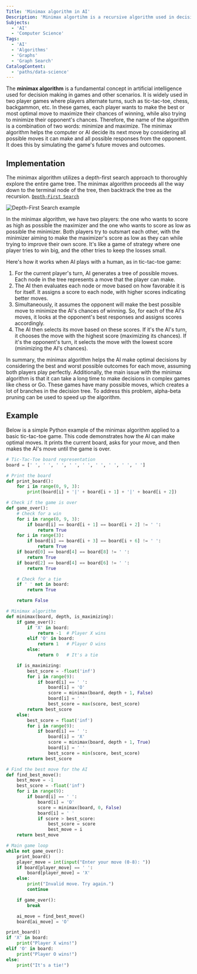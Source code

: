 ```yaml
---
Title: 'Minimax algorithm in AI'
Description: 'Minimax algortihm is a recursive algorithm used in decision making and game theory.'
Subjects:
  - 'AI'
  - 'Computer Science'
Tags:
  - 'AI'
  - 'Algorithms'
  - 'Graphs'
  - 'Graph Search'
CatalogContent:
  - 'paths/data-science'
---
```


The **minimax algorithm** is a fundamental concept in artificial intelligence used for decision making in games and other scenarios.
It is widely used in two player games where players alternate turns, such as tic-tac-toe, chess, backgammon, etc. 
In these games, each player wants to make the best or most optimal move to maximize their chances of winning, while also trying to minimize their opponent's chances. Therefore, the name of the algorithm is a combination of two words: minimize and maximize.
The minimax algorithm helps the computer or AI decide its next move by considering all possible moves it can make and all possible responses from the opponent. It does this by simulating the game's future moves and outcomes.

## Implementation 

The minimax algorithm utilizes a depth-first search approach to thoroughly explore the entire game tree. The minimax algorithm proceeds all the way down to the terminal node of the tree, then backtrack the tree as the recursion. [`Depth-First Search`](https://www.codecademy.com/resources/docs/ai/search-algorithms/depth-first-search)

![Depth-First Search example](https://raw.githubusercontent.com/Codecademy/docs/main/media/Depth-First-Search-Example.png)

In the minimax algorithm, we have two players: the one who wants to score as high as possible the maximizer and the one who wants to score as low as possible the minimizer. Both players try to outsmart each other, with the minimizer aiming to make the maximizer's score as low as they can while trying to improve their own score. It's like a game of strategy where one player tries to win big, and the other tries to keep the losses small.

Here's how it works when AI plays with a human, as in tic-tac-toe game:

1. For the current player's turn, AI generates a tree of possible moves. Each node in the tree represents a move that the player can make.
2. The AI then evaluates each node or move based on how favorable it is for itself. It assigns a score to each node, with higher scores indicating better moves.
3. Simultaneously, it assumes the opponent will make the best possible move to minimize the AI's chances of winning. So, for each of the AI's moves, it looks at the opponent's best responses and assigns scores accordingly.
4. The AI then selects its move based on these scores. If it's the AI's turn, it chooses the move with the highest score (maximizing its chances). If it's the opponent's turn, it selects the move with the lowest score (minimizing the AI's chances).

In summary, the minimax algorithm helps the AI make optimal decisions by considering the best and worst possible outcomes for each move, assuming both players play perfectly. Additionally, the main issue with the minimax algorithm is that it can take a long time to make decisions in complex games like chess or Go. These games have many possible moves, which creates a lot of branches in the decision tree. To address this problem, alpha-beta pruning can be used to speed up the algorithm.

## Example
Below is a simple Python example of the minimax algorithm applied to a basic tic-tac-toe game. This code demonstrates how the AI can make optimal moves. It prints the current board, asks for your move, and then makes the AI's move until the game is over.

```python
# Tic-Tac-Toe board representation
board = [' ', ' ', ' ', ' ', ' ', ' ', ' ', ' ', ' ']

# Print the board
def print_board():
    for i in range(0, 9, 3):
        print(board[i] + '|' + board[i + 1] + '|' + board[i + 2])

# Check if the game is over
def game_over():
    # Check for a win
    for i in range(0, 9, 3):
        if board[i] == board[i + 1] == board[i + 2] != ' ':
            return True
    for i in range(3):
        if board[i] == board[i + 3] == board[i + 6] != ' ':
            return True
    if board[0] == board[4] == board[8] != ' ':
        return True
    if board[2] == board[4] == board[6] != ' ':
        return True

    # Check for a tie
    if ' ' not in board:
        return True

    return False

# Minimax algorithm
def minimax(board, depth, is_maximizing):
    if game_over():
        if 'X' in board:
            return -1  # Player X wins
        elif 'O' in board:
            return 1   # Player O wins
        else:
            return 0   # It's a tie

    if is_maximizing:
        best_score = -float('inf')
        for i in range(9):
            if board[i] == ' ':
                board[i] = 'O'
                score = minimax(board, depth + 1, False)
                board[i] = ' '
                best_score = max(score, best_score)
        return best_score
    else:
        best_score = float('inf')
        for i in range(9):
            if board[i] == ' ':
                board[i] = 'X'
                score = minimax(board, depth + 1, True)
                board[i] = ' '
                best_score = min(score, best_score)
        return best_score

# Find the best move for the AI
def find_best_move():
    best_move = -1
    best_score = -float('inf')
    for i in range(9):
        if board[i] == ' ':
            board[i] = 'O'
            score = minimax(board, 0, False)
            board[i] = ' '
            if score > best_score:
                best_score = score
                best_move = i
    return best_move

# Main game loop
while not game_over():
    print_board()
    player_move = int(input("Enter your move (0-8): "))
    if board[player_move] == ' ':
        board[player_move] = 'X'
    else:
        print("Invalid move. Try again.")
        continue

    if game_over():
        break

    ai_move = find_best_move()
    board[ai_move] = 'O'

print_board()
if 'X' in board:
    print("Player X wins!")
elif 'O' in board:
    print("Player O wins!")
else:
    print("It's a tie!")

```